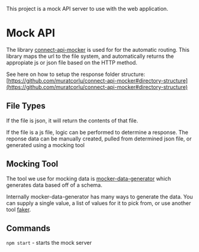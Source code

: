 This project is a mock API server to use with the web application.

# Mock API

The library [connect-api-mocker](https://github.com/muratcorlu/connect-api-mocker) is used for for the automatic routing. This library maps the url to the file system, and automatically returns the appropiate js or json file based on the HTTP method.

See here on how to setup the response folder structure: [https://github.com/muratcorlu/connect-api-mocker#directory-structure](https://github.com/muratcorlu/connect-api-mocker#directory-structure)

## File Types

If the file is json, it will return the contents of that file.

If the file is a js file, logic can be performed to determine a response. The reponse data can be manually created, pulled from determined json file, or generated using a mocking tool

## Mocking Tool

The tool we use for mocking data is [mocker-data-generator](https://www.npmjs.com/package/mocker-data-generator) which generates data based off of a schema.

Internally mocker-data-generator has many ways to generate the data. You can supply a single value, a list of values for it to pick from, or use another tool [faker](https://www.npmjs.com/package/faker).

## Commands

`npm start` - starts the mock server
